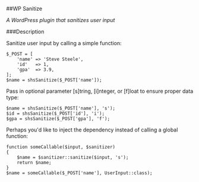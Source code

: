 ##WP Sanitize

*A WordPress plugin that sanitizes user input*

###Description

Sanitize user input by calling a simple function:

    $_POST = [
        'name' => 'Steve Steele',
        'id'   => 1,
        'gpa'  => 3.9,
    ];
    $name = shsSanitize($_POST['name']);

Pass in optional parameter [s]tring, [i]nteger, or [f]loat to ensure proper data type:

    $name = shsSanitize($_POST['name'], 's');
    $id = shsSanitize($_POST['id'], 'i');
    $gpa = shsSanitize($_POST['gpa'], 'f');

Perhaps you'd like to inject the dependency instead of calling a global function:

    function someCallable($input, $sanitizer)
    {
        $name = $sanitizer::sanitize($input, 's');
        return $name;
    }
    $name = someCallable($_POST['name'], UserInput::class);
